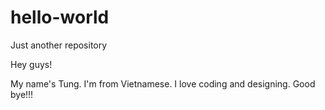 hello-world
===========

Just another repository

Hey guys!

My name's Tung. I'm from Vietnamese. I love coding and designing. Good bye!!!
